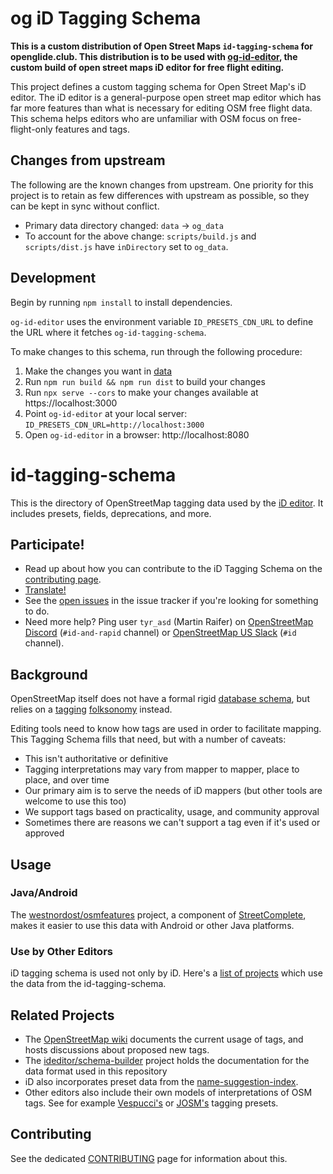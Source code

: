 # og iD Tagging Schema

**This is a custom distribution of Open Street Maps `id-tagging-schema` for openglide.club. This distribution is to be used with [og-id-editor](https://github.com/openglide/og-id-editor), the custom build of open street maps iD editor for free flight editing.**

This project defines a custom tagging schema for Open Street Map's iD editor. The iD editor is a general-purpose open street map editor which has far more features than what is necessary for editing OSM free flight data. This schema helps editors who are unfamiliar with OSM focus on free-flight-only features and tags.

## Changes from upstream

The following are the known changes from upstream. One priority for this project is to retain as few differences with upstream as possible, so they can be kept in sync without conflict.

- Primary data directory changed: `data` -> `og_data`
- To account for the above change: `scripts/build.js` and `scripts/dist.js` have `inDirectory` set to `og_data`.

## Development

Begin by running `npm install` to install dependencies.

`og-id-editor` uses the environment variable `ID_PRESETS_CDN_URL` to define the URL where it fetches `og-id-tagging-schema`.

To make changes to this schema, run through the following procedure:
1. Make the changes you want in [data](./data)
2. Run `npm run build && npm run dist` to build your changes
3. Run `npx serve --cors` to make your changes available at https://localhost:3000
4. Point `og-id-editor` at your local server: `ID_PRESETS_CDN_URL=http://localhost:3000`
5. Open `og-id-editor` in a browser: http://localhost:8080


# id-tagging-schema

This is the directory of OpenStreetMap tagging data used by the [iD editor](https://github.com/openstreetmap/iD).
It includes presets, fields, deprecations, and more.

## Participate!

* Read up about how you can contribute to the iD Tagging Schema on the [contributing page](CONTRIBUTING.md).
* [Translate!](CONTRIBUTING.md#Translating)
* See the [open issues](https://github.com/openstreetmap/id-tagging-schema/issues?state=open) in the issue tracker if you're looking for something to do.
* Need more help? Ping user `tyr_asd` (Martin Raifer) on [OpenStreetMap Discord](https://discord.gg/openstreetmap) (`#id-and-rapid` channel) or [OpenStreetMap US Slack](https://slack.openstreetmap.us/) (`#id` channel).

## Background

OpenStreetMap itself does not have a formal rigid [database schema](https://en.wikipedia.org/wiki/Database_schema), but relies on a [tagging](https://wiki.openstreetmap.org/wiki/Tags) [folksonomy](https://en.wikipedia.org/wiki/Folksonomy) instead.

Editing tools need to know how tags are used in order to facilitate mapping.
This Tagging Schema fills that need, but with a number of caveats:

- This isn't authoritative or definitive
- Tagging interpretations may vary from mapper to mapper, place to place, and over time
- Our primary aim is to serve the needs of iD mappers (but other tools are welcome to use this too)
- We support tags based on practicality, usage, and community approval
- Sometimes there are reasons we can't support a tag even if it's used or approved

## Usage

### Java/Android

The [westnordost/osmfeatures](https://github.com/westnordost/osmfeatures) project,
a component of [StreetComplete](https://github.com/westnordost/StreetComplete),
makes it easier to use this data with Android or other Java platforms.

### Use by Other Editors

iD tagging schema is used not only by iD. Here's a [list of projects](https://github.com/openstreetmap/id-tagging-schema/wiki/Projects-that-are-using-this-tagging-schema) which use the data from the id-tagging-schema.

## Related Projects

* The [OpenStreetMap wiki](https://wiki.openstreetmap.org/wiki/Map_features) documents the current usage of tags, and hosts discussions about proposed new tags.
* The [ideditor/schema-builder](https://github.com/ideditor/schema-builder) project holds the documentation for the data format used in this repository
* iD also incorporates preset data from the [name-suggestion-index](https://github.com/osmlab/name-suggestion-index).
* Other editors also include their own models of interpretations of OSM tags. See for example [Vespucci's](https://github.com/simonpoole/beautified-JOSM-preset) or [JOSM's](https://josm.openstreetmap.de/wiki/Presets) tagging presets.

## Contributing

See the dedicated [CONTRIBUTING](CONTRIBUTING.md) page for information about this.
